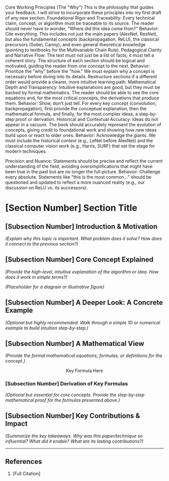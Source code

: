 Core Working Principles (The "Why")
This is the philosophy that guides your feedback. I will strive to incorporate these principles into my first draft of any new section.
Foundational Rigor and Traceability: Every technical claim, concept, or algorithm must be traceable to its source. The reader should never have to wonder, "Where did this idea come from?"
Behavior: Cite everything. This includes not just the main papers (AlexNet, ResNet), but also the fundamental concepts (backpropagation, ReLU), the classical precursors (Sobel, Canny), and even general theoretical knowledge (pointing to textbooks for the Multivariable Chain Rule).
Pedagogical Clarity and Narrative Flow: The text must not just be a list of facts; it must tell a coherent story. The structure of each section should be logical and motivated, guiding the reader from one concept to the next.
Behavior: Prioritize the "why" before the "how." We must explain why a concept is necessary before diving into its details. Restructure sections if a different order would provide a clearer, more intuitive learning path.
Mathematical Depth and Transparency: Intuitive explanations are good, but they must be backed by formal mathematics. The reader should be able to see the core equations and, for the most critical concepts, the derivations that produce them.
Behavior: Show, don't just tell. For every key concept (convolution, backpropagation), first provide the conceptual explanation, then the mathematical formula, and finally, for the most complex ideas, a step-by-step proof or derivation.
Historical and Contextual Accuracy: Ideas do not appear in a vacuum. The book should accurately represent the evolution of concepts, giving credit to foundational work and showing how new ideas build upon or react to older ones.
Behavior: Acknowledge the giants. We must include the historical context (e.g., LeNet before AlexNet) and the classical computer vision work (e.g., Harris, SURF) that set the stage for modern techniques.

Precision and Nuance: Statements should be precise and reflect the current understanding of the field, avoiding oversimplifications that might have been true in the past but are no longer the full picture.
Behavior: Challenge every absolute. Statements like "this is the most common..." should be questioned and updated to reflect a more nuanced reality (e.g., our discussion on ReLU vs. its successors).


# [Section Number] Section Title

<!--
### Internal Quality Checklist ###
- **Citations:** Have all claims, algorithms, and concepts been cited?
- **Clarity:** Does this section flow logically from the previous one? Is the "why" explained before the "how"?
- **Mathematics:** Is the intuitive explanation backed by formal mathematics? Is a derivation present for core concepts?
- **Context:** Is the historical context accurate? Are precursors and related works mentioned?
- **Precision:** Are all statements (e.g., "most common") nuanced and up-to-date?
-->

## [Subsection Number] Introduction & Motivation

*(Explain why this topic is important. What problem does it solve? How does it connect to the previous section?)*

## [Subsection Number] Core Concept Explained

*(Provide the high-level, intuitive explanation of the algorithm or idea. How does it work in simple terms?)*

*(Placeholder for a diagram or illustrative figure)*

## [Subsection Number] A Deeper Look: A Concrete Example

*(Optional but highly recommended. Walk through a simple 1D or numerical example to build intuition step-by-step.)*

## [Subsection Number] A Mathematical View

*(Provide the formal mathematical equations, formulas, or definitions for the concept.)*

$$
\text{Key Formula Here}
$$

### [Subsection Number] Derivation of Key Formulas

*(Optional but essential for core concepts. Provide the step-by-step mathematical proof for the formulas presented above.)*

## [Subsection Number] Key Contributions & Impact

*(Summarize the key takeaways. Why was this paper/technique so influential? What did it enable? What are its lasting contributions?)*

---
## References
1. [Full Citation]
